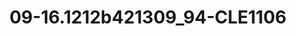 ---
title: 09-16.1212b421309_94-CLE1106
image: 09-16.1212b421309_94-CLE1106.jpg
brand: sposo
layout: vestito
---